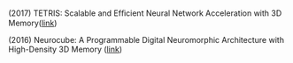 
(2017) TETRIS: Scalable and Efﬁcient Neural Network Acceleration with 3D Memory([link](http://stanford.edu/~xuany/pubs/tetris.asplos17.pdf))

(2016) Neurocube: A Programmable Digital Neuromorphic Architecture with High-Density 3D Memory ([link](https://ieeexplore.ieee.org/document/7551408))
